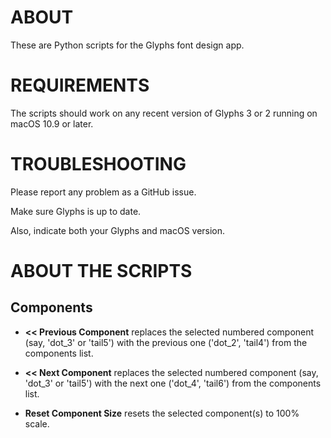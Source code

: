# ABOUT

These are Python scripts for the Glyphs font design app.


# REQUIREMENTS

The scripts should work on any recent version of Glyphs 3 or 2 running on macOS 10.9 or later.


# TROUBLESHOOTING
Please report any problem as a GitHub issue.

Make sure Glyphs is up to date.

Also, indicate both your Glyphs and macOS version.


# ABOUT THE SCRIPTS

## Components

* **<< Previous Component** replaces the selected numbered component (say, 'dot_3' or 'tail5') with the previous one ('dot_2', 'tail4') from the components list.

* **<< Next Component** replaces the selected numbered component (say, 'dot_3' or 'tail5') with the next one ('dot_4', 'tail6') from the components list.

* **Reset Component Size** resets the selected component(s) to 100% scale.

